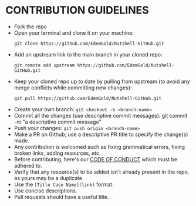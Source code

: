 # CONTRIBUTION GUIDELINES

- Fork the repo
- Open your terminal and clone it on your machine:  
  ```
  git clone https://github.com/EdemGold/Nutshell-GitHub.git
  ```
- Add an upstream link to the main branch in your cloned repo: 
  ```
  git remote add upstream https://github.com/EdemGold/Nutshell-GitHub.git
  ```
- Keep your cloned repo up to date by pulling from upstream (to avoid any merge conflicts while committing new changes): 
  ```
  git pull https://github.com/EdemGold/Nutshell-GitHub.git
  ```
- Create your  own branch:  `git checkout -b <branch-name>`
- Commit all the changes (use descriptive commit messages): git commit -m "a descriptive commit message"
- Push your changes:  `git push origin <branch-name>`
- Make a PR on Github; use a descriptive PR title to specify the change(s) made.
- Any contribution is welcomed such as fixing grammatical errors, fixing broken links, adding resources, etc.
- Before contributing, here's our [CODE OF CONDUCT](./CODE-OF-CONDUCT.md) which must be adhered to.
- Verify that any resource(s) to be added isn't already present in the repo, as yours may be a duplicate.
- Use the `[Title Case Name](link)` format.
- Use concise descriptions.
- Pull requests should have a useful title.
